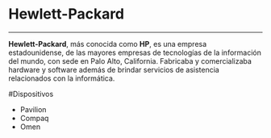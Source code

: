 # Hewlett-Packard

---

**Hewlett-Packard**, más conocida como **HP**, es una empresa estadounidense, de las mayores empresas de tecnologías de la información del mundo, con sede en Palo Alto, California. Fabricaba y comercializaba hardware y software además de brindar servicios de asistencia relacionados con la informática.

#Dispositivos

* Pavilion
* Compaq
* Omen
